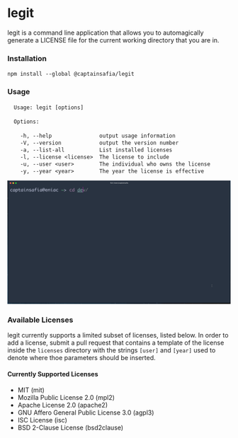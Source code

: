 # legit

legit is a command line application that allows you to automagically generate a
LICENSE file for the current working directory that you are in.

### Installation

```
npm install --global @captainsafia/legit
```

### Usage

```
  Usage: legit [options]

  Options:

    -h, --help               output usage information
    -V, --version            output the version number
    -a, --list-all           List installed licenses
    -l, --license <license>  The license to include
    -u, --user <user>        The individual who owns the license
    -y, --year <year>        The year the license is effective

```

![Legit Demo](legit-demo.gif)

### Available Licenses

legit currently supports a limited subset of licenses, listed below. In order
to add a license, submit a pull request that contains a template of the license
inside the `licenses` directory with the strings `[user]` and `[year]` used to
denote where thoe parameters should be inserted.

#### Currently Supported Licenses
- MIT (mit)
- Mozilla Public License 2.0 (mpl2)
- Apache License 2.0 (apache2)
- GNU Affero General Public License 3.0 (agpl3)
- ISC License (isc)
- BSD 2-Clause License (bsd2clause)
